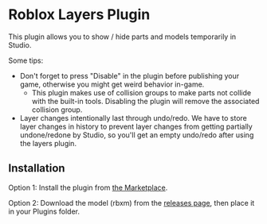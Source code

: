 # Roblox Layers Plugin

This plugin allows you to show / hide parts and models temporarily in Studio.

Some tips:
* Don't forget to press "Disable" in the plugin before publishing your game, otherwise you might get weird behavior in-game.
   * This plugin makes use of collision groups to make parts not collide with the built-in tools. Disabling the plugin will remove the associated collision group.
* Layer changes intentionally last through undo/redo. We have to store layer changes in history to prevent layer changes from getting partially undone/redone by Studio, so you'll get an empty undo/redo after using the layers plugin.

## Installation

Option 1: Install the plugin from [the Marketplace](https://www.roblox.com/library/7139038317/Layers).

Option 2: Download the model (rbxm) from the [releases page](/releases), then place it in your Plugins folder.